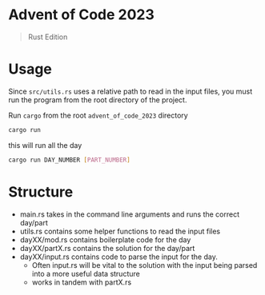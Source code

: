 # Advent of Code 2023

> Rust Edition

# Usage

Since `src/utils.rs` uses a relative path to read in the input files, you must run the program from the root directory of the project.

Run `cargo` from the root `advent_of_code_2023` directory

```bash
cargo run
```

this will run all the day

```bash
cargo run DAY_NUMBER [PART_NUMBER]
```

# Structure

- main.rs takes in the command line arguments and runs the correct day/part
- utils.rs contains some helper functions to read the input files
- dayXX/mod.rs contains boilerplate code for the day
- dayXX/partX.rs contains the solution for the day/part
- dayXX/input.rs contains code to parse the input for the day.
  - Often input.rs will be vital to the solution with the input being parsed into a more useful data structure
  - works in tandem with partX.rs

